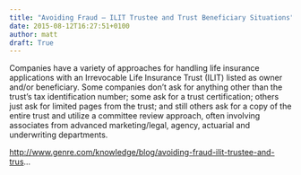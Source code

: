 ```yaml
---
title: "Avoiding Fraud – ILIT Trustee and Trust Beneficiary Situations"
date: 2015-08-12T16:27:51+0100
author: matt
draft: True
---
```

Companies have a variety of approaches for handling life insurance applications with an Irrevocable Life Insurance Trust (ILIT) listed as owner and/or beneficiary. Some companies don’t ask for anything other than the trust’s tax identification number; some ask for a trust certification; others just ask for limited pages from the trust; and still others ask for a copy of the entire trust and utilize a committee review approach, often involving associates from advanced marketing/legal, agency, actuarial and underwriting departments.

http://www.genre.com/knowledge/blog/avoiding-fraud-ilit-trustee-and-trus...
